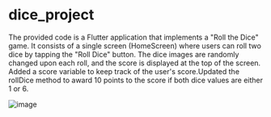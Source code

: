 # dice_project
The provided code is a Flutter application that implements a "Roll the Dice" game. It consists of a single screen (HomeScreen) where users can roll two dice by tapping the "Roll Dice" button. The dice images are randomly changed upon each roll, and the score is displayed at the top of the screen.
Added a score variable to keep track of the user's score.Updated the rollDice method to award 10 points to the score if both dice values are either 1 or 6.

![image](https://github.com/Afianaeem124/Diceroll-project-flutter/assets/109481856/b6e9a001-ae19-4d03-ae30-341f3ead2987)

